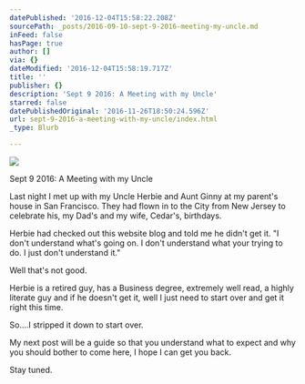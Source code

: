 ```yaml
---
datePublished: '2016-12-04T15:58:22.208Z'
sourcePath: _posts/2016-09-10-sept-9-2016-meeting-my-uncle.md
inFeed: false
hasPage: true
author: []
via: {}
dateModified: '2016-12-04T15:58:19.717Z'
title: ''
publisher: {}
description: 'Sept 9 2016: A Meeting with my Uncle'
starred: false
datePublishedOriginal: '2016-11-26T18:50:24.596Z'
url: sept-9-2016-a-meeting-with-my-uncle/index.html
_type: Blurb

---
```

![](https://the-grid-user-content.s3-us-west-2.amazonaws.com/1583213b-0506-4777-a8f5-ef8a6350223d.jpg)

Sept 9 2016: A Meeting with my Uncle

Last night I met up with my Uncle Herbie and Aunt Ginny at my parent's house in San Francisco. They had flown in to the City from New Jersey to celebrate his, my Dad's and my wife, Cedar's, birthdays.

Herbie had checked out this website blog and told me he didn't get it. "I don't understand what's going on. I don't understand what your trying to do. I just don't understand it."

Well that's not good.

Herbie is a retired guy, has a Business degree, extremely well read, a highly literate guy and if he doesn't get it, well I just need to start over and get it right this time.

So....I stripped it down to start over.

My next post will be a guide so that you understand what to expect and why you should bother to come here, I hope I can get you back.

Stay tuned.